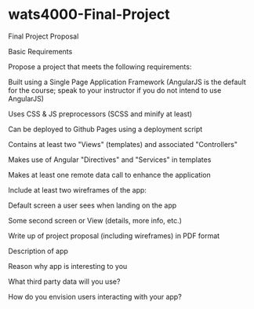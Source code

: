 # wats4000-Final-Project

Final Project Proposal

Basic Requirements

Propose a project that meets the following requirements:

Built using a Single Page Application Framework (AngularJS is the default for the course; speak to your instructor if you do not intend to use AngularJS)

Uses CSS & JS preprocessors (SCSS and minify at least)

Can be deployed to Github Pages using a deployment script

Contains at least two "Views" (templates) and associated "Controllers"

Makes use of Angular "Directives" and "Services" in templates

Makes at least one remote data call to enhance the application

Include at least two wireframes of the app:

Default screen a user sees when landing on the app

Some second screen or View (details, more info, etc.)

Write up of project proposal (including wireframes) in PDF format

Description of app

Reason why app is interesting to you

What third party data will you use?

How do you envision users interacting with your app?
